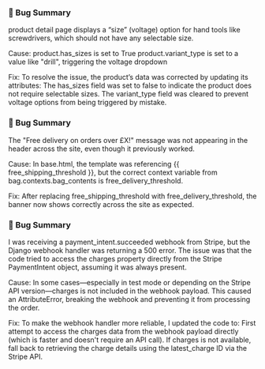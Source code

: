 ### 🐞 Bug Summary
product detail page displays a “size” (voltage) option for hand tools like screwdrivers, which should not have any selectable size.

Cause: 
product.has_sizes is set to True
product.variant_type is set to a value like "drill", triggering the voltage dropdown

Fix:
To resolve the issue, the product’s data was corrected by updating its attributes:
The has_sizes field was set to false to indicate the product does not require selectable sizes.
The variant_type field was cleared to prevent voltage options from being triggered by mistake.




### 🐞 Bug Summary
The "Free delivery on orders over £X!" message was not appearing in the header across the site, even though it previously worked.

Cause:
In base.html, the template was referencing {{ free_shipping_threshold }}, but the correct context variable from bag.contexts.bag_contents is free_delivery_threshold.

Fix: 
After replacing free_shipping_threshold with free_delivery_threshold, the banner now shows correctly across the site as expected.

### 🐛 Bug Summary
I was receiving a payment_intent.succeeded webhook from Stripe, but the Django webhook handler was returning a 500 error. The issue was that the code tried to access the charges property directly from the Stripe PaymentIntent object, assuming it was always present.

Cause: 
In some cases—especially in test mode or depending on the Stripe API version—charges is not included in the webhook payload. This caused an AttributeError, breaking the webhook and preventing it from processing the order.

Fix:
To make the webhook handler more reliable, I updated the code to:
First attempt to access the charges data from the webhook payload directly (which is faster and doesn't require an API call).
If charges is not available, fall back to retrieving the charge details using the latest_charge ID via the Stripe API.

